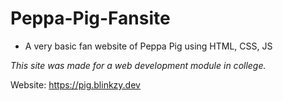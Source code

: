 # Peppa-Pig-Fansite

* A very basic fan website of Peppa Pig using HTML, CSS, JS
  
*_This site was made for a web development module in college._*

Website: https://pig.blinkzy.dev
